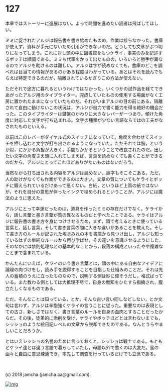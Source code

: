 # 127

本章ではストーリーに進展はない。よって時間を進めたい読者は飛ばしてほしい。  

ミミに促されたアルジは報告書を書き始めたものの，作業は捗らなかった。書庫が使えず，資料が手元にないため引用ができないのだ。どうしても文章がぶつ切りになってしまう。これに対し頭の中に図書館をもつケライ，事実のみを記述するボッチは順調である。ミミも代筆をかって出たものの，いろいろと勝手が異なるのでアルジを助けるのは難しい。アルジは字が読めなくても，書庫のどこを調べれば目当ての情報があるのかある程度はわかっている。あとはそれを読んでもらえば特定できるのだが，隔離されているかぎりこの方法が使えない。  

ただそれで途方に暮れるというわけではなかった。いくつかの試作品を経てできあがったアルジ用のタイプライター。完成していたものの使用する場面がなく工房に置かれたままになっていたものだ。それがいまアルジの目の前にある。隔離されて自由に動けないこの状況は，アルジが自力で書く能力を得る絶好の機会だった。このタイプライターは鍵盤のかわりに大きなレバーが一つあり，傾けた角度に対応した文字が打ち込まれる。文字の種類が少ない言語ならではの工夫がなされたものといえる。  

以前はこのレバーがダイヤル式のスイッチになっていて，角度を合わせてスイッチを押し込むと文字が打ち出されるようになっていた。ただそれでは腕，というか肘，にかかる負担が大きく，手間もかかるということで改良されたのだ。出したい文字の角度さえ頭に入れてしまえば，言葉を読めなくても書くことができるのだから，アルジにとってこれほどありがたいものはないだろう。  

当然ながら打ち出される内容をアルジは読めない。誤字もそこそこある。ただ，人の助けがなくても作業ができるのは大きい。文章の質についてもケライとボッチに鍛えられているだけあって悪くない。白紙，というほど上質の紙ではないが，それを自分の意思が伴ったインクで埋められるということが，アルジには魔法のように思えた。  

アルジにとって幸運だったのは，道具を作ったミミの存在だけでなく，ケライから，話し言葉と書き言葉が質の異なるものだと学べたことである。ケライはアルジに報告書の書き方を身につけさせるため，まず，頭で考えるときに使っている言葉と，話し言葉，そして書き言葉の間に大きな違いがあることを教えた。そして書き方のルールが記された埃まみれの本を書庫から見つけ出し，アルジも知っているはずの単純なルールから再び学ばせ，その違いを意識させるようにした。そのなかには禁則処理などの基本的なことから，段落の構成といったやや複雑なことまで含まれている。  

かんたんにいえば，ケライのいう書き言葉とは，頭の中にある自由なアイデアに論理の肉づけをし，読み手を説得することを目指した仕組みのことだ。それは先人の蓄積のうえに立ったものなので，説明する側は妙に偉そうだし，格式ばっている。また教わる側としては大抵理不尽で，自身の無知をひたすら指摘され，腹立たしくなるものである。  

ただ，そんなことは知っている，とか，そんな古い言い回しなどしない，とか文句は言わず，アルジは辛抱強くケライの言うことに従った。重要なのは表現としての古さ，新しさではなく，書き言葉のルールを自身の血肉とすることだったからだ。その後，徒弟的に添削を受け，ケライやボッチほどとは言わないまでも，シッショのような絵日記レベルの文章から脱却できたのである。なんとうらやましいことだろうか。  

とはいえシッショの名誉のために言っておくと，シッショは戦士である。もともとケライ達とは違う言語で暮らしていたし，母語以外で書くのは大変だ。里の面々と自由に意思疎通でき，率先して調査を行っているだけでも立派である。  

<br>  
<br>  
(c) 2018 jamcha (jamcha.aa@gmail.com).  

[![img](http://i.creativecommons.org/l/by-nc-sa/4.0/88x31.png)](http://creativecommons.org/licenses/by-nc-sa/4.0/deed)